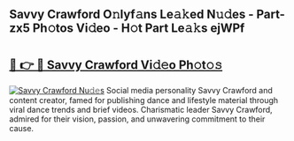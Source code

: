 ## Savvy Crawford O𝚗lyf𝚊ns Le𝚊𝚔ed N𝚞𝚍es - Part-zx5 Ph𝚘tos Vi𝚍eo - H𝚘t Part Le𝚊𝚔s ejWPf

# <h2><a href="http://hf29yu5.feru.top/?c=Savvy+Crawford">🔗 👉 🔴 Savvy Crawford Vi𝚍𝚎o Ph𝚘t𝚘𝚜</a></h2>

[![Savvy Crawford Nu𝚍𝚎s](https://i.imgur.com/0TWrTi3.gif)](http://hf29yu5.feru.top/?c=Savvy+Crawford)
Social media personality Savvy Crawford and content creator, famed for publishing dance and lifestyle material through viral dance trends and brief videos. Charismatic leader Savvy Crawford, admired for their vision, passion, and unwavering commitment to their cause. 
